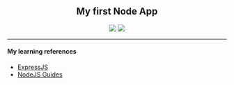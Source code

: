 <h2 align="center">My first Node App</h2>
<p align="center">
    <img src="https://img.shields.io/badge/status-in progress-red?&style=for-the-badge"/>
    <img src="https://img.shields.io/badge/license-MIT-blue?&style=for-the-badge"/>
</p>
<hr>
<h4>My learning references</h4>
<ul>
  <li><a href="https://www.tutorialspoint.com/expressjs">ExpressJS</a></li>
    <li><a href="https://nodejs.org/pt-br/docs/guides/">NodeJS Guides</a></li>
</ul>